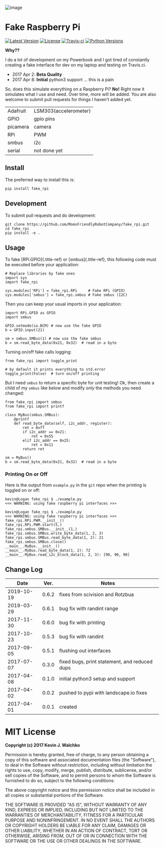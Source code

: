 ![image](https://raw.githubusercontent.com/MomsFriendlyRobotCompany/fake_rpi/master/pics/pi-python.jpg)

Fake Raspberry Pi
=================

[![Latest Version](https://img.shields.io/pypi/v/fake_rpi.svg)](https://pypi.python.org/pypi/fake_rpi/)
[![License](https://img.shields.io/pypi/l/fake_rpi.svg)](https://pypi.python.org/pypi/fake_rpi/)
[![Travis-ci](https://travis-ci.org/MomsFriendlyRobotCompany/fake_rpi.svg?branch=master)](https://travis-ci.org/MomsFriendlyRobotCompany/fake_rpi)
[![Python Versions](https://img.shields.io/pypi/pyversions/fake_rpi.svg)](https://pypi.python.org/pypi/fake_rpi/)

**Why??**

I do a lot of development on my Powerbook and I got tired of constantly
creating a fake interface for dev on my laptop and testing on Travis.ci.

-   2017 Apr 2: **Beta Quality**
-   2017 Apr 8: **Initial** python3 support \... this is a pain

So, does this simulate everything on a Raspberry Pi? **No!** Right now
it simulates what I use and need. Over time, more will be added. You are
also welcome to submit pull requests for things I haven\'t added yet.

|          |                       |
| -------- | --------------------- |
| Adafruit | LSM303(accelerometer) |
| GPIO     | gpio pins             |
| picamera | camera                |
| RPi      | PWM                   |
| smbus    | i2c                   |
| serial   | not done yet          |

Install
-------

The preferred way to install this is:

```
pip install fake_rpi
```

Development
-----------

To submit pull requests and do development:

```
git clone https://github.com/MomsFriendlyRobotCompany/fake_rpi.git
cd fake_rpi
pip install -e .
```

Usage
-----

To fake [RPi.GPIO]{.title-ref} or [smbus]{.title-ref}, this following
code must be executed before your application:

``` {.python}
# Replace libraries by fake ones
import sys
import fake_rpi

sys.modules['RPi'] = fake_rpi.RPi     # Fake RPi (GPIO)
sys.modules['smbus'] = fake_rpi.smbus # Fake smbus (I2C)
```

Then you can keep your usual imports in your application:

``` {.python}
import RPi.GPIO as GPIO
import smbus

GPIO.setmode(io.BCM) # now use the fake GPIO
b = GPIO.input(21)

sm = smbus.SMBus(1) # now use the fake smbus
b = sm.read_byte_data(0x21, 0x32)  # read in a byte
```

Turning on/off fake calls logging:

``` {.python}
from fake_rpi import toggle_print

# by default it prints everything to std.error
toggle_print(False)  # turn on/off printing
```

But I need `smbus` to return a specific byte for unit testing! Ok, then
create a child of my `smbus` like below and modify *only* the methods
you need changed:

``` {.python}
from fake_rpi import smbus
from fake_rpi import printf

class MyBus(smbus.SMBus):
    @printf
    def read_byte_data(self, i2c_addr, register):
        ret = 0xff
        if i2c_addr == 0x21:
            ret = 0x55
        elif i2c_addr == 0x25:
            ret = 0x11
        return ret

sm = MyBus()
b = sm.read_byte_data(0x21, 0x32)  # read in a byte
```

### Printing On or Off

Here is the output from `example.py` in the `git` repo when the printing
is toggled on or off:

```
kevin@Logan fake_rpi $ ./example.py
<<< WARNING: using fake raspberry pi interfaces >>>

kevin@Logan fake_rpi $ ./example.py
<<< WARNING: using fake raspberry pi interfaces >>>
fake_rpi.RPi.PWM.__init__()
fake_rpi.RPi.PWM.start(5,)
fake_rpi.smbus.SMBus.__init__(1,)
fake_rpi.smbus.SMBus.write_byte_data(1, 2, 3)
fake_rpi.smbus.SMBus.read_byte_data(1, 2): 21
fake_rpi.smbus.SMBus.close()
__main__.MyBus.__init__()
__main__.MyBus.read_byte_data(1, 2): 72
__main__.MyBus.read_i2c_block_data(1, 2, 3): [90, 90, 90]
```

Change Log
----------

|  Date      | Ver.  | Notes                                         |
| ---------- | ----- | --------------------------------------------- |
| 2019-10-19 | 0.6.2 | fixes from scivision and Rotzbua              |
| 2019-03-29 | 0.6.1 | bug fix with randint range                    |
| 2017-11-30 | 0.6.0 | bug fix with printing                         |
| 2017-10-23 | 0.5.3 | bug fix with randint                          |
| 2017-09-05 | 0.5.1 | flushing out interfaces                       |
| 2017-07-07 | 0.3.0 | fixed bugs, print statement, and reduced dups |
| 2017-04-08 | 0.1.0 | initial python3 setup and support             |
| 2017-04-02 | 0.0.2 | pushed to pypi with landscape.io fixes        |
| 2017-04-01 | 0.0.1 | created                                       |

# MIT License

**Copyright (c) 2017 Kevin J. Walchko**

Permission is hereby granted, free of charge, to any person obtaining a
copy of this software and associated documentation files (the
\"Software\"), to deal in the Software without restriction, including
without limitation the rights to use, copy, modify, merge, publish,
distribute, sublicense, and/or sell copies of the Software, and to
permit persons to whom the Software is furnished to do so, subject to
the following conditions:

The above copyright notice and this permission notice shall be included
in all copies or substantial portions of the Software.

THE SOFTWARE IS PROVIDED \"AS IS\", WITHOUT WARRANTY OF ANY KIND,
EXPRESS OR IMPLIED, INCLUDING BUT NOT LIMITED TO THE WARRANTIES OF
MERCHANTABILITY, FITNESS FOR A PARTICULAR PURPOSE AND NONINFRINGEMENT.
IN NO EVENT SHALL THE AUTHORS OR COPYRIGHT HOLDERS BE LIABLE FOR ANY
CLAIM, DAMAGES OR OTHER LIABILITY, WHETHER IN AN ACTION OF CONTRACT,
TORT OR OTHERWISE, ARISING FROM, OUT OF OR IN CONNECTION WITH THE
SOFTWARE OR THE USE OR OTHER DEALINGS IN THE SOFTWARE.
